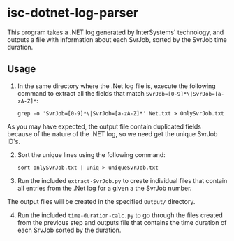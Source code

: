 # isc-dotnet-log-parser

This program takes a .NET log generated by InterSystems' technology, and outputs a file with information about each SvrJob, sorted by the SvrJob time duration.

## Usage

1. In the same directory where the .Net log file is, execute the following command to extract all the fields that match `SvrJob=[0-9]*\|SvrJob=[a-zA-Z]*`:

	```
	grep -o 'SvrJob=[0-9]*\|SvrJob=[a-zA-Z]*' Net.txt > OnlySvrJob.txt
	```

  As you may have expected, the output file contain duplicated fields because of the nature of the .NET log, so we need get the unique SvrJob ID's.

2. Sort the unique lines using the following command:

	```
	sort onlySvrJob.txt | uniq > uniqueSvrJob.txt
	```

3. Run the included `extract-SvrJob.py` to create individual files that contain all entries from the .Net log for a given a the SvrJob number.

  The output files will be created in the specified `Output/` directory.

4. Run the included `time-duration-calc.py` to go through the files created from the previous step and outputs file that contains the time duration of each SrvJob sorted by the duration.

